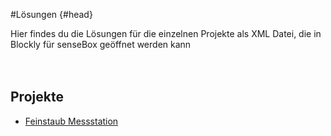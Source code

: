#Lösungen {#head}
<div class="description">
Hier findes du die Lösungen für die einzelnen Projekte als XML Datei, die in Blockly für senseBox geöffnet werden kann</div>
<div class="line">
    <br>
    <br>
</div>

## Projekte
-  <a href="../projekte/solution/temp_pm_display_osem.xml?raw=true" download="temp_pm_display_osem.xml">Feinstaub Messstation</a>
